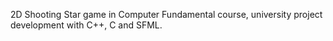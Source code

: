 2D Shooting Star game in Computer Fundamental course, university project development with C++, C and SFML.

